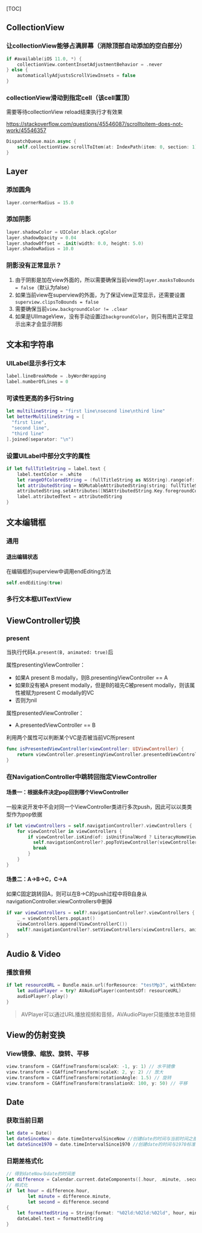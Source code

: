 [TOC]

## CollectionView

### 让collectionView能够占满屏幕（消除顶部自动添加的空白部分）
```swift
if #available(iOS 11.0, *) {
    collectionView.contentInsetAdjustmentBehavior = .never
} else {
    automaticallyAdjustsScrollViewInsets = false
}
```

### collectionView滑动到指定cell（该cell置顶）

需要等待collectionView reload结束执行才有效果

https://stackoverflow.com/questions/45546087/scrolltoitem-does-not-work/45546357

```swift
DispatchQueue.main.async {
  	self.collectionView.scrollToItem(at: IndexPath(item: 0, section: 1), at: .top, animated: true)
}
```

## Layer

### 添加圆角
```swift
layer.cornerRadius = 15.0
```

### 添加阴影
```swift
layer.shadowColor = UIColor.black.cgColor
layer.shadowOpacity = 0.04
layer.shadowOffset = .init(width: 0.0, height: 5.0)
layer.shadowRadius = 10.0
```

### 阴影没有正常显示？

1. 由于阴影是加在view外面的，所以需要确保当前view的`layer.masksToBounds = false`（默认为false）
2. 如果当前view在superview的外面，为了保证view正常显示，还需要设置`superview.clipsToBounds = false`
3. 需要确保当前`view.backgroundColor != .clear`
4. 如果是UIImageView，没有手动设置过`backgroundColor`，则只有图片正常显示出来才会显示阴影

## 文本和字符串

### UILabel显示多行文本

```swift
label.lineBreakMode = .byWordWrapping
label.numberOfLines = 0
```

### 可读性更高的多行String

```swift
let multilineString = "first line\nsecond line\nthird line" 
let betterMultilineString = [
  "first line",
  "second line",
  "third line"
].joined(separator: "\n")
```

### 设置UILabel中部分文字的属性

```swift
if let fullTitleString = label.text {
    label.textColor = .white
    let rangeOfColoredString = (fullTitleString as NSString).range(of: keyString)
    let attributedString = NSMutableAttributedString(string: fullTitleString)
    attributedString.setAttributes([NSAttributedString.Key.foregroundColor: UIColor.yellow], range: rangeOfColoredString)
    label.attributedText = attributedString
}
```

## 文本编辑框

### 通用

#### 退出编辑状态

在编辑框的superview中调用endEditing方法

```swift
self.endEditing(true)
```

### 多行文本框UITextView

## ViewController切换

### present

当执行代码`A.present(B, animated: true)`后

属性presentingViewController：

- 如果A present B modally，则B.presentingViewController == A
- 如果B没有被A present modally，但是B的祖先C被present modally，则该属性被赋为present C modally的VC
- 否则为nil

属性presentedViewController：

- A.presentedViewController == B

利用两个属性可以判断某个VC是否被当前VC所present

```swift
func isPresentedViewController(viewController: UIViewController) {
  	return viewController.presentingViewController.presentedViewController == viewController
}
```

### 在NavigationController中跳转回指定ViewController

#### 场景一：根据条件决定pop回到哪个ViewController

一般来说开发中不会对同一个ViewController类进行多次push，因此可以以类类型作为pop依据

```swift
if let viewControllers = self.navigationController?.viewControllers {
    for viewController in viewControllers {
        if viewController.isKind(of: isUnitFinalWord ? LiteracyHomeViewController.self : LiteracyWordMapViewController.self) {
          self.navigationController?.popToViewController(viewController, animated: true)
          break
        }
    }
}
```

#### 场景二：A->B->C，C->A

如果C固定跳转回A，则可以在B->C的push过程中将B自身从navigationController.viewControllers中删掉

```swift
if var viewControllers = self?.navigationController?.viewControllers {
    _ = viewControllers.popLast()
    viewControllers.append(ViewControllerC())
    self?.navigationController?.setViewControllers(viewControllers, animated: true)
}
```

## Audio & Video

### 播放音频

```swift
if let resourceURL = Bundle.main.url(forResource: "testMp3", withExtension: "mp3") {
    let audioPlayer = try? AVAudioPlayer(contentsOf: resourceURL)
    audioPlayer?.play()
}
```

> AVPlayer可以通过URL播放视频和音频，AVAudioPlayer只能播放本地音频

## View的仿射变换

### View镜像、缩放、旋转、平移

```swift
view.transform = CGAffineTransform(scaleX: -1, y: 1) // 水平镜像
view.transform = CGAffineTransform(scaleX: 2, y: 2) // 放大
view.transform = CGAffineTransform(rotationAngle: 1.5) // 旋转
view.transform = CGAffineTransform(translationX: 100, y: 50) // 平移
```

## Date

### 获取当前日期

```swift
let date = Date()
let dateSinceNow = date.timeIntervalSinceNow //创建date的时间与当前时间之差，单位s
let dateSince1970 = date.timeIntervalSince1970 //创建date的时间与1970标准时间之差，单位s
```

### 日期差格式化

```swift
// 得到dateNow与date的时间差
let difference = Calendar.current.dateComponents([.hour, .minute, .second], from: dateNow, to: date)
// 格式化
if 	let hour = difference.hour,
		let minute = difference.minute,
		let second = difference.second
{
    let formattedString = String(format: "%02ld:%02ld:%02ld", hour, minute, second)
    dateLabel.text = formattedString
}
```

